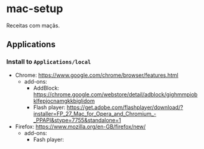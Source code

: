 # mac-setup
Receitas com maçãs.

## Applications

### Install to `Applications/local`
- Chrome: https://www.google.com/chrome/browser/features.html
  - add-ons:
    - AddBlock: https://chrome.google.com/webstore/detail/adblock/gighmmpiobklfepjocnamgkkbiglidom
    - Flash player: https://get.adobe.com/flashplayer/download/?installer=FP_27_Mac_for_Opera_and_Chromium_-_PPAPI&stype=7755&standalone=1
- Firefox: https://www.mozilla.org/en-GB/firefox/new/
  - add-ons:
    - Fash player: 
